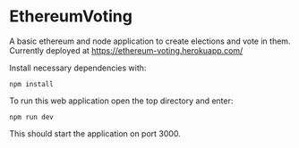 # EthereumVoting
A basic ethereum and node application to create elections and vote in them.
Currently deployed at https://ethereum-voting.herokuapp.com/

Install necessary dependencies with:
```
npm install
```

To run this web application open the top directory and enter: 
```
npm run dev
```
This should start the application on port 3000.
